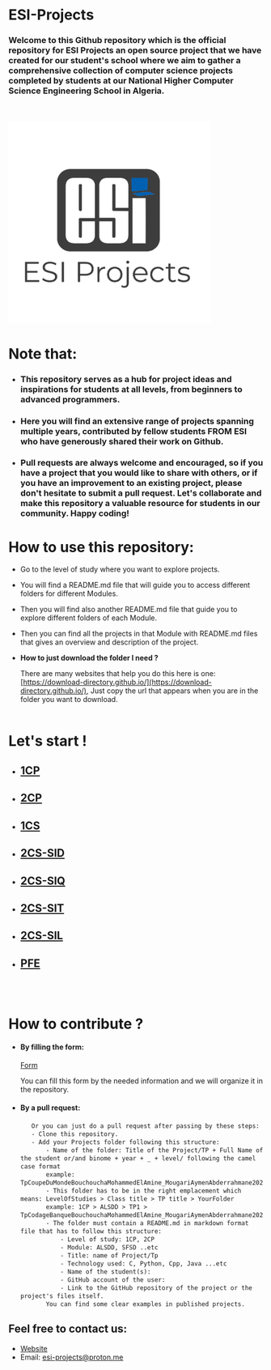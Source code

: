 # ESI-Projects

### Welcome to this Github repository which is the official repository for ESI Projects an open source project that we have created for our student's school where we aim to gather a comprehensive collection of computer science projects completed by students at our National Higher Computer Science Engineering School in Algeria. 
<br>
<br>


<img src="src/ESI%20Projects.png" alt="Logo" width="400"/>
<br>

# Note that:

* ### This repository serves as a hub for project ideas and inspirations for students at all levels, from beginners to advanced programmers. 
* ### Here you will find an extensive range of projects spanning multiple years, contributed by fellow students FROM ESI who have generously shared their work on Github. 
* ### Pull requests are always welcome and encouraged, so if you have a project that you would like to share with others, or if you have an improvement to an existing project, please don't hesitate to submit a pull request. Let's collaborate and make this repository a valuable resource for students in our community. Happy coding!

# How to use this repository:
* Go to the level of study where you want to explore projects.
* You will find a README.md file that will guide you to access different folders for different Modules.
* Then you will find also another README.md file that guide you to explore different folders of each Module.
* Then you can find all the projects in that Module with README.md files that gives an overview and description of the project.
* **How to just download the folder I need ?**
  
  There are many websites that help you do this here is one: [https://download-directory.github.io/](https://download-directory.github.io/), Just copy the url that appears when you are in the folder you want to download.
<br><br>


# Let's start !
* ## [1CP](./1st%20year%20-%201CP/1CP.md)
* ## [2CP](./2nd%20year%20-%202CP/2CP.md)
* ## [1CS](./3rd%20year-%201CS/1CS.md)
* ## [2CS-SID](./4th%20year%20-%202CS-SID/2CS-SID.md)
* ## [2CS-SIQ](./4th%20year%20-%202CS-SIQ/2CS-SIQ.md)
* ## [2CS-SIT](./4th%20year%20-%202CS-SIT/2CS-SIT.md)
* ## [2CS-SIL](./4th%20year%20-%202CS-SIL/2CS-SIL.md)
* ## [PFE](./PFE/PFE.md)
<br><br>

# How to contribute ?
   * #### **By filling the form:**
     [Form](https://docs.google.com/forms/d/e/1FAIpQLScUQ5toGjDysObDA_wD3QnYdMyh70-1MArTPkVXGkfSIqX--Q/viewform?usp=sharing)

     You can fill this form by the needed information and we will organize it in the repository.
   * #### **By a pull request:**
            Or you can just do a pull request after passing by these steps:
            - Clone this repository.
            - Add your Projects folder following this structure:
                - Name of the folder: Title of the Project/TP + Full Name of the student or/and binome + year + _ + level/ following the camel case format 
                example: TpCoupeDuMondeBouchouchaMohammedElAmine_MougariAymenAbderrahmane2021/2022_1CP
                - This folder has to be in the right emplacement which means: LevelOfStudies > Class title > TP title > YourFolder
                example: 1CP > ALSDD > TP1 > TpCodageBanqueBouchouchaMohammedElAmine_MougariAymenAbderrahmane2021/2022_1CP
                - The folder must contain a README.md in markdown format file that has to follow this structure:
                    - Level of study: 1CP, 2CP
                    - Module: ALSDD, SFSD ..etc
                    - Title: name of Project/Tp
                    - Technology used: C, Python, Cpp, Java ...etc
                    - Name of the student(s):
                    - GitHub account of the user:
                    - Link to the GitHub repository of the project or the project's files itself.
                You can find some clear examples in published projects. 

## Feel free to contact us:
* [Website](https://esiprojects.vercel.app/)
* Email: [esi-projects@proton.me](mailto:esi-projects@proton.me) 
